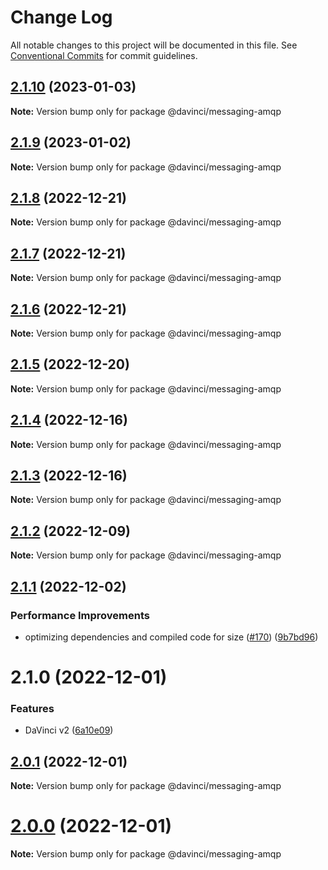 # Change Log

All notable changes to this project will be documented in this file.
See [Conventional Commits](https://conventionalcommits.org) for commit guidelines.

## [2.1.10](https://github.com/HPInc/davinci/compare/@davinci/messaging-amqp@2.1.9...@davinci/messaging-amqp@2.1.10) (2023-01-03)

**Note:** Version bump only for package @davinci/messaging-amqp





## [2.1.9](https://github.com/HPInc/davinci/compare/@davinci/messaging-amqp@2.1.8...@davinci/messaging-amqp@2.1.9) (2023-01-02)

**Note:** Version bump only for package @davinci/messaging-amqp





## [2.1.8](https://github.com/HPInc/davinci/compare/@davinci/messaging-amqp@2.1.7...@davinci/messaging-amqp@2.1.8) (2022-12-21)

**Note:** Version bump only for package @davinci/messaging-amqp





## [2.1.7](https://github.com/HPInc/davinci/compare/@davinci/messaging-amqp@2.1.6...@davinci/messaging-amqp@2.1.7) (2022-12-21)

**Note:** Version bump only for package @davinci/messaging-amqp





## [2.1.6](https://github.com/HPInc/davinci/compare/@davinci/messaging-amqp@2.1.5...@davinci/messaging-amqp@2.1.6) (2022-12-21)

**Note:** Version bump only for package @davinci/messaging-amqp





## [2.1.5](https://github.com/HPInc/davinci/compare/@davinci/messaging-amqp@2.1.4...@davinci/messaging-amqp@2.1.5) (2022-12-20)

**Note:** Version bump only for package @davinci/messaging-amqp





## [2.1.4](https://github.com/HPInc/davinci/compare/@davinci/messaging-amqp@2.1.3...@davinci/messaging-amqp@2.1.4) (2022-12-16)

**Note:** Version bump only for package @davinci/messaging-amqp





## [2.1.3](https://github.com/HPInc/davinci/compare/@davinci/messaging-amqp@2.1.2...@davinci/messaging-amqp@2.1.3) (2022-12-16)

**Note:** Version bump only for package @davinci/messaging-amqp





## [2.1.2](https://github.com/HPInc/davinci/compare/@davinci/messaging-amqp@2.1.1...@davinci/messaging-amqp@2.1.2) (2022-12-09)

**Note:** Version bump only for package @davinci/messaging-amqp





## [2.1.1](https://github.com/HPInc/davinci/compare/@davinci/messaging-amqp@2.1.0...@davinci/messaging-amqp@2.1.1) (2022-12-02)


### Performance Improvements

* optimizing dependencies and compiled code for size ([#170](https://github.com/HPInc/davinci/issues/170)) ([9b7bd96](https://github.com/HPInc/davinci/commit/9b7bd96654479b8dd03faeb56e70476b15d4420f))





# 2.1.0 (2022-12-01)


### Features

* DaVinci v2 ([6a10e09](https://github.com/HPInc/davinci/commit/6a10e09e22c8561ee8d54c93d4fb8c7fe0d564a9))





## [2.0.1](https://github.com/HPInc/davinci/compare/@davinci/messaging-amqp@2.0.0-next.19...@davinci/messaging-amqp@2.0.1) (2022-12-01)

**Note:** Version bump only for package @davinci/messaging-amqp





# [2.0.0](https://github.com/HPInc/davinci/compare/@davinci/messaging-amqp@2.0.0-next.19...@davinci/messaging-amqp@2.0.0) (2022-12-01)

**Note:** Version bump only for package @davinci/messaging-amqp
